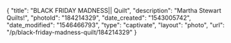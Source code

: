 {
    "title": "BLACK FRIDAY MADNESS|| Quilt",
    "description": "Martha Stewart Quilts!",
    "photoId": "184214329",
    "date_created": "1543005742",
    "date_modified": "1546466793",
    "type": "captivate",
    "layout": "photo",
    "url": "\/p\/black-friday-madness-quilt\/184214329"
}